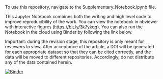 To use this repository, navigate to the Supplementary_Notebook.ipynb file. 

This Jupyter Notebook combines both the writing and high level code to improve reproducibility of the work. You can view the notebook in nbviewer with interactive figures (https://bit.ly/3k7ykqg). You can also run the Notebook in the cloud using Binder by following the link below. 

Important: during the revision stage, this repository is only meant for reviewers to view. After acceptance of the article, a DOI will be generated for each appropriate dataset so that they can be cited correctly, and the data will be moved to different repositories. Accordingly, do not distribute any of the data contained herein. 

[![Binder](https://mybinder.org/badge_logo.svg)](https://mybinder.org/v2/gh/brennanbrunsvik/Fault-morphology-clustering/master)


